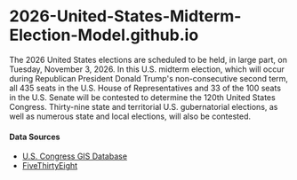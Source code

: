 # 2026-United-States-Midterm-Election-Model.github.io

The 2026 United States elections are scheduled to be held, in large part, on Tuesday, November 3, 2026. In this U.S. midterm election, which will occur during Republican President Donald Trump's non-consecutive second term, all 435 seats in the U.S. House of Representatives and 33 of the 100 seats in the U.S. Senate will be contested to determine the 120th United States Congress. Thirty-nine state and territorial U.S. gubernatorial elections, as well as numerous state and local elections, will also be contested.

#### Data Sources

-   [U.S. Congress GIS Database](https://simplemaps.com/data/congress)
-   [FiveThirtyEight](https://abcnews.go.com/538)